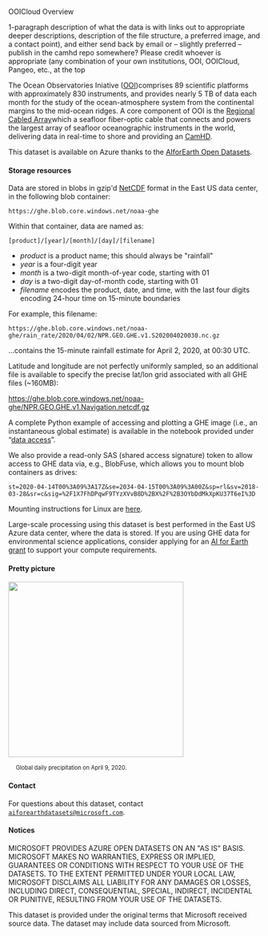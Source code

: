OOICloud Overview

1-paragraph description of what the data is with links out to appropriate deeper descriptions, description of the file structure, a preferred image, and a contact point), and either send back by email or – slightly preferred – publish in the camhd repo somewhere?  Please credit whoever is appropriate (any combination of your own institutions, OOI, OOICloud, Pangeo, etc., at the top

The Ocean Observatories Iniative ([OOI](https://oceanobservatories.org))comprises 89 scientific platforms with approximately 830 instruments, and provides nearly 5 TB of data each month for the study of the ocean-atmosphere system from the continental margins to the mid-ocean ridges. A core component of OOI is the [Regional Cabled Array](https://oceanobservatories.org/regional-cabled-array/)which a seafloor fiber-optic cable that connects and powers the largest array of seafloor
 oceanographic instruments in the world, delivering data in real-time to shore and providing an
  [CamHD](https://oceanobservatories.org/instrument-class/camhd/).

This dataset is available on Azure thanks to the [AIforEarth Open Datasets](https://azure.microsoft.com/en-us/services/open-datasets/).


#### Storage resources 

Data are stored in blobs in gzip'd [NetCDF](https://www.unidata.ucar.edu/software/netcdf/) format in the East US data center, in the following blob container:

`https://ghe.blob.core.windows.net/noaa-ghe`

Within that container, data are named as:

`[product]/[year]/[month]/[day]/[filename]`

* <i>product</i> is a product name; this should always be "rainfall"
* <i>year</i> is a four-digit year
* <i>month</i> is a two-digit month-of-year code, starting with 01
* <i>day</i> is a two-digit day-of-month code, starting with 01
* <i>filename</i> encodes the product, date, and time, with the last four digits encoding 24-hour time on 15-minute boundaries

For example, this filename:

`https://ghe.blob.core.windows.net/noaa-ghe/rain_rate/2020/04/02/NPR.GEO.GHE.v1.S202004020030.nc.gz`

...contains the 15-minute rainfall estimate for April 2, 2020, at 00:30 UTC.

Latitude and longitude are not perfectly uniformly sampled, so an additional file is available to specify the precise lat/lon grid associated with all GHE files (~160MB):

<https://ghe.blob.core.windows.net/noaa-ghe/NPR.GEO.GHE.v1.Navigation.netcdf.gz>

A complete Python example of accessing and plotting a GHE image (i.e., an instantaneous global estimate) is available in the notebook provided under &ldquo;<a href="https://azure.microsoft.com/en-us/services/open-datasets/catalog/ghe?tab=data-access">data access</a>&rdquo;.

We also provide a read-only SAS (shared access signature) token to allow access to GHE data via, e.g., BlobFuse, which allows you to mount blob containers as drives:

`st=2020-04-14T00%3A09%3A17Z&se=2034-04-15T00%3A09%3A00Z&sp=rl&sv=2018-03-28&sr=c&sig=%2F1X7FhDPqwF9TYzXVvB8D%2BX%2F%2B3OYbDdMkXpKU37T6eI%3D`

Mounting instructions for Linux are [here](https://docs.microsoft.com/en-us/azure/storage/blobs/storage-how-to-mount-container-linux).

Large-scale processing using this dataset is best performed in the East US Azure data center, where the data is stored.  If you are using GHE data for environmental science applications, consider applying for an [AI for Earth grant](http://aka.ms/ai4egrants) to support your compute requirements.


#### Pretty picture

<img src="https://ai4edatasetspublicassets.blob.core.windows.net/assets/aod_images/ghe.png" width=350px;><br/>

<p style="font-size:80%;margin-left:15px;">Global daily precipitation on April 9, 2020.</p>


#### Contact

For questions about this dataset, contact [`aiforearthdatasets@microsoft.com`](mailto:aiforearthdatasets@microsoft.com?subject=ghe%20question).


#### Notices

MICROSOFT PROVIDES AZURE OPEN DATASETS ON AN "AS IS" BASIS. MICROSOFT MAKES NO WARRANTIES, EXPRESS OR IMPLIED, GUARANTEES OR CONDITIONS WITH RESPECT TO YOUR USE OF THE DATASETS. TO THE EXTENT PERMITTED UNDER YOUR LOCAL LAW, MICROSOFT DISCLAIMS ALL LIABILITY FOR ANY DAMAGES OR LOSSES, INCLUDING DIRECT, CONSEQUENTIAL, SPECIAL, INDIRECT, INCIDENTAL OR PUNITIVE, RESULTING FROM YOUR USE OF THE DATASETS. 

This dataset is provided under the original terms that Microsoft received source data. The dataset may include data sourced from Microsoft.
